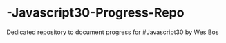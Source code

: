 # -Javascript30-Progress-Repo
Dedicated repository to document progress for #Javascript30 by Wes Bos
